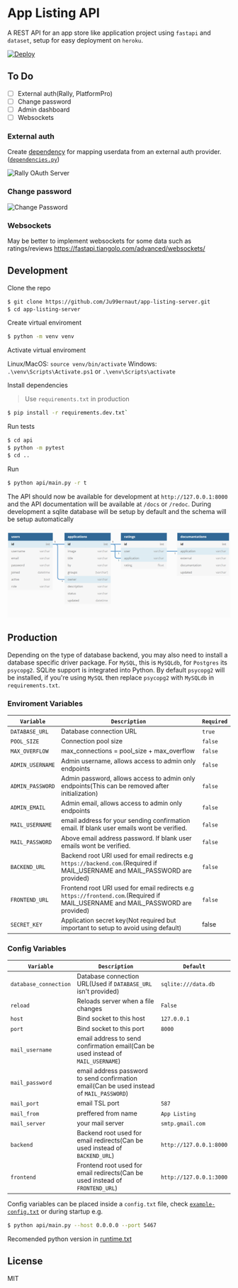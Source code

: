 # App Listing API

A REST API for an app store like application project using `fastapi` and `dataset`, setup for easy deployment on `heroku`.

[![Deploy](https://www.herokucdn.com/deploy/button.png)](https://heroku.com/deploy)

## To Do
- [ ] External auth(Rally, PlatformPro)
- [ ] Change password
- [ ] Admin dashboard
- [ ] Websockets

### External auth
Create [dependency](https://fastapi.tiangolo.com/tutorial/dependencies/) for mapping userdata from an external auth provider.([`dependencies.py`](api/dependencies.py)) 

![Rally OAuth Server](https://user-images.githubusercontent.com/48953676/121140332-03107280-c83a-11eb-8c5b-06fdc9de741f.png)

### Change password

![Change Password](https://user-images.githubusercontent.com/48953676/121140394-158aac00-c83a-11eb-8c53-cbadff4ff5af.png)

### Websockets
May be better to implement websockets for some data such as ratings/reviews https://fastapi.tiangolo.com/advanced/websockets/

## Development

Clone the repo

```sh
$ git clone https://github.com/Ju99ernaut/app-listing-server.git
$ cd app-listing-server
```

Create virtual enviroment

```sh
$ python -m venv venv
```

Activate virtual enviroment

Linux/MacOS: `source venv/bin/activate`
Windows: `.\venv\Scripts\Activate.ps1` or `.\venv\Scripts\activate`

Install dependencies

> Use `requirements.txt` in production

```sh
$ pip install -r requirements.dev.txt`
```

Run tests

```sh
$ cd api 
$ python -m pytest
$ cd ..
```

Run

```sh
$ python api/main.py -r t
```

The API should now be available for development at `http://127.0.0.1:8000` and the API documentation will be available at `/docs` or `/redoc`. During development a sqlite database will be setup by default and the schema will be setup automatically

[![schema](schema.png)](schema.txt)

## Production

Depending on the type of database backend, you may also need to install a database specific driver package. For `MySQL`, this is `MySQLdb`, for `Postgres` its `psycopg2`. SQLite support is integrated into Python. By default `psycopg2` will be installed, if you're using `MySQL` then replace `psycopg2` with `MySQLdb` in `requirements.txt`.

### Enviroment Variables

| `Variable` | `Description` | `Required` |
|------------|---------------|------------|
| `DATABASE_URL` | Database connection URL | `true` |
| `POOL_SIZE` | Connection pool size | `false` |
| `MAX_OVERFLOW` | max_connections = pool_size + max_overflow | `false` |
| `ADMIN_USERNAME` | Admin username, allows access to admin only endpoints | `false` |
| `ADMIN_PASSWORD` | Admin password, allows access to admin only endpoints(This can be removed after initialization) | `false` |
| `ADMIN_EMAIL` | Admin email, allows access to admin only endpoints | `false` |
| `MAIL_USERNAME` | email address for your sending confirmation email. If blank user emails wont be verified. | `false` |
| `MAIL_PASSWORD` | Above email address password. If blank user emails wont be verified. | `false` |
| `BACKEND_URL` | Backend root URI used for email redirects e.g `https://backend.com`.(Required if MAIL_USERNAME and MAIL_PASSWORD are provided) | `false` |
| `FRONTEND_URL` | Frontend root URI used for email redirects e.g `https://frontend.com`.(Required if MAIL_USERNAME and MAIL_PASSWORD are provided) | `false` |
| `SECRET_KEY` | Application secret key(Not required but important to setup to avoid using default) | false |

### Config Variables

| `Variable` | `Description` | `Default` |
|------------|---------------|-----------|
| `database_connection` | Database connection URL(Used if `DATABASE_URL` isn't provided) | `sqlite:///data.db` |
| `reload` | Reloads server when a file changes | `False` |
| `host` | Bind socket to this host | `127.0.0.1` |
| `port` | Bind socket to this port | `8000` |
| `mail_username` | email address to send confirmation email(Can be used instead of `MAIL_USERNAME`) | ` ` |
| `mail_password` | email address password to send confirmation email(Can be used instead of `MAIL_PASSWORD`) | ` ` |
| `mail_port` | email TSL port | `587` |
| `mail_from` | preffered from name | `App Listing` |
| `mail_server` | your mail server | `smtp.gmail.com` |
| `backend` | Backend root used for email redirects(Can be used instead of `BACKEND_URL`) | `http://127.0.0.1:8000` |
| `frontend` | Frontend root used for email redirects(Can be used instead of `FRONTEND_URL`) | `http://127.0.0.1:3000` |

Config variables can be placed inside a `config.txt` file, check [`example-config.txt`](example-config.txt) or during startup e.g.

```sh
$ python api/main.py --host 0.0.0.0 --port 5467
```

Recomended python version in [runtime.txt](runtime.txt)

## License

MIT
